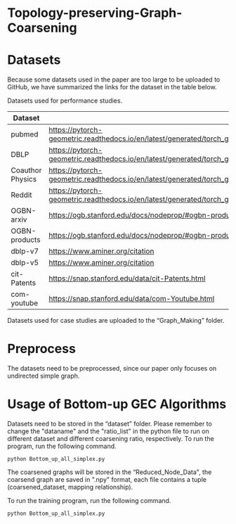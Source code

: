 # Topology-preserving-Graph-Coarsening
# Datasets

Because some datasets used in the paper are too large to be uploaded to GitHub, we have summarized the links for the dataset in the table below.

Datasets used for performance studies.

| Dataset | Link |
| --- | --- |
| pubmed | https://pytorch-geometric.readthedocs.io/en/latest/generated/torch_geometric.datasets.Planetoid.html#torch_geometric.datasets.Planetoid |
| DBLP | https://pytorch-geometric.readthedocs.io/en/latest/generated/torch_geometric.datasets.CitationFull.html#torch_geometric.datasets.CitationFull |
| Coauthor Physics | https://pytorch-geometric.readthedocs.io/en/latest/generated/torch_geometric.datasets.Coauthor.html#torch_geometric.datasets.Coauthor |
| Reddit | https://pytorch-geometric.readthedocs.io/en/latest/generated/torch_geometric.datasets.Reddit.html#torch_geometric.datasets.Reddit |
| OGBN-arxiv | https://ogb.stanford.edu/docs/nodeprop/#ogbn-products |
| OGBN-products | https://ogb.stanford.edu/docs/nodeprop/#ogbn-products |
| dblp-v7 | https://www.aminer.org/citation |
| dblp-v5 | https://www.aminer.org/citation |
| cit-Patents | https://snap.stanford.edu/data/cit-Patents.html |
| com-youtube | https://snap.stanford.edu/data/com-Youtube.html |


Datasets used for case studies are uploaded to the “Graph_Making” folder. 

# Preprocess

The datasets need to be preprocessed, since our paper only focuses on undirected simple graph. 


# Usage of Bottom-up GEC Algorithms

Datasets need to be stored in the “dataset” folder. Please remember to change the "dataname" and the "ratio_list" in the python file to run on different dataset and different coarsening ratio, respectively. To run the program, run the following command. 

```
python Bottom_up_all_simplex.py
```

The coarsened graphs will be stored in the “Reduced_Node_Data", the coarsend graph are saved in ".npy" format, each file contains a tuple (coarsened_dataset, mapping relationship).

To run the training program, run the following command.

```
python Bottom_up_all_simplex.py
```

